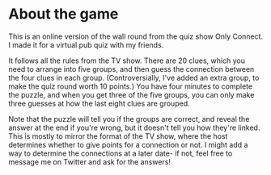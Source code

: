 # About the game
This is an online version of the wall round from the quiz show Only Connect. I made it for a virtual pub quiz with my friends.

It follows all the rules from the TV show. There are 20 clues, which you need to arrange into five groups, and then guess the connection between the four clues in each group. (Controversially, I've added an extra group, to make the quiz round worth 10 points.) You have four minutes to complete the puzzle, and when you get three of the five groups, you can only make three guesses at how the last eight clues are grouped.

Note that the puzzle will tell you if the groups are correct, and reveal the answer at the end if you're wrong, but it doesn't tell you how they're linked. This is mostly to mirror the format of the TV show, where the host determines whether to give points for a connection or not. I might add a way to determine the connections at a later date- if not, feel free to message me on Twitter and ask for the answers!